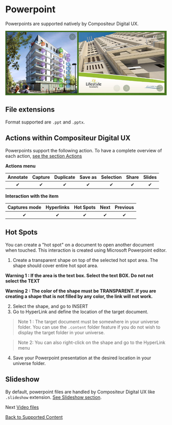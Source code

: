 # Powerpoint

Powerpoints are supported natively by Compositeur Digital UX.

![Powerpoints displayed within Compositeur Digital UX](../../img/content_powerpoint.JPG)

## File extensions

Format supported are `.ppt` and `.pptx`.

## Actions within Compositeur Digital UX

Powerpoints support the following action. To have a complete overview of each action, [see the section Actions](actions.md)

**Actions menu**

| Annotate | Capture  | Duplicate | Save as  | Selection | Share    | Slides   |
|:--------:|:--------:|:---------:|:--------:|:---------:|:--------:|:--------:|
| &#x2714; | &#x2714; | &#x2714;  | &#x2714; | &#x2714;  | &#x2714; | &#x2714; | 

**Interaction with the item**

| Captures mode | Hyperlinks | Hot Spots | Next     | Previous | 
|:-------------:|:----------:|:---------:|:--------:|:--------:|
| &#x2714;      | &#x2714;   | &#x2714;  | &#x2714; | &#x2714; |

## Hot Spots

You can create a "hot spot" on a document to open another document when touched. This interaction is created using Microsoft Powerpoint editor.

1. Create a transparent shape on top of the selected hot spot area. The shape should cover entire hot spot area.

**Warning 1 : If the area is the text box. Select the text BOX. Do not not select the TEXT**

**Warning 2 : The color of the shape must be TRANSPARENT. If you are creating a shape that is not filled by any color, the link will not work.** 

2. Select the shape, and go to INSERT 
1. Go to HyperLink and define the location of the target document.

> Note 1 : The target document must be somewhere in your universe folder. You can use the `.content` folder feature if you do not wish to display the target folder in your universe.

> Note 2: You can also right-click on the shape and go to the HyperLink menu
	
4. Save your Powerpoint presentation at the desired location in your universe folder.

## Slideshow

By default, powerpoint files are handled by Compositeur Digital UX like `.slideshow` extension. [See Slideshow section](slideshows.md).

Next [Video files](video.md)

[Back to Supported Content](index.md)
